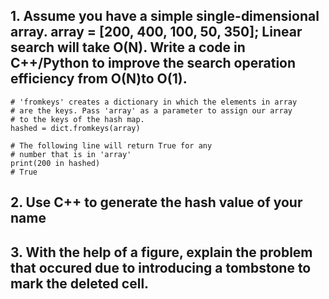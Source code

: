 ## 1. Assume you have a simple single-dimensional array. array = [200, 400, 100, 50, 350]; Linear search will take O(N). Write a code in C++/Python to improve the search operation efficiency from O(N)to O(1).
```
# 'fromkeys' creates a dictionary in which the elements in array
# are the keys. Pass 'array' as a parameter to assign our array
# to the keys of the hash map.
hashed = dict.fromkeys(array)

# The following line will return True for any
# number that is in 'array'
print(200 in hashed)
# True
```

## 2. Use C++ to generate the hash value of your name

## 3. With the help of a figure, explain the problem that occured due to introducing a tombstone to mark the deleted cell.
